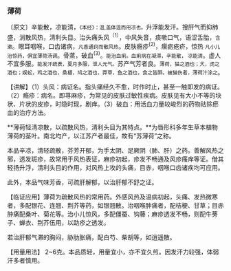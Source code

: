 ### 薄荷

〔原文〕辛能散，凉能清，<small>《本经》：温,盖体温而用凉也。</small>升浮能发汗。搜肝气而抑肺盛，消散风热，清利头目。治头痛头风<sup>（1）</sup>，中风失音，痰嗽口气，语涩舌胎，<small>含漱</small>。眼耳咽喉，口齿诸病，<small>凡香通窍而散风热</small>。皮肤瘾疹<sup>(2)</sup>，瘰疬疮疥，惊热 <small>凡小儿治惊药，俱宜薄荷汤调</small>。骨蒸，破血<sup>(3)</sup>。<small>能治血痢。血痢病在凝滞，辛能散，
凉能清</small>。虚人不宜多服。<small>能发汗疏表，夏月多服，泄人元气。</small>苏产气芳者良。<small>薄荷，猫之酒也；犬，虎之酒也；娱蚣，鸡之酒也，桑椹，鸠之酒也，莽草，鱼之酒也，食之皆醉。被猫伤者，薄荷汁涂之</small>。

【讲解】（1）头风：病证名。指头痛经久不愈，时作时止，甚至一触即发的病证。（2）瘾疹：病名。即荨麻疹，为常见的皮肤过敏性疾病。皮肤见有大小不等的块状、片状的皮疹，时隐时现，剧痒。（3）破血：用活血力量较峻烈的药物祛除瘀血的治疗方法。

**薄荷轻清凉散，以疏散风热，清利头目为其特点。**为唇形科多年生草本植物薄荷的茎叶。南北均产，以江苏产者最佳，故有“苏薄荷”之称。

本品辛凉，清轻疏散，芬芳开郁，为手太阴、足厥阴（肺、肝）之药。善解风热之邪，透发斑疹，故常用于风热表证，麻疹初起，疹发不畅通及风疹瘙痒等证。借其轻扬升浮，清利头目的作用，对风热上攻的头痛，目赤，咽喉口齿诸疾均可应用。

此外，本品气味芳香，可疏肝解郁，以治肝郁不舒之证。

【临证应用】薄荷为疏散风热的常用药。外感风热及温病初起，头痛、发热微寒者，多配银花、连翘、荆芥等药，如银翘散。治咽喉肿痛者，配桔梗、甘草；目赤肿痛配桑叶、菊花等。治小儿惊风，多配僵蚕、钩藤；麻疹透发不畅，则配牛蒡子、蝉衣、荆芥伍用，以助疹之透发。

若治肝郁气滞的胸闷，胁肋胀痛，配白芍、柴胡等，如逍遥散。

【用量用法】 2~6克。本品质轻，用量宜小，亦不宜久煎。因发汗力较强，体弱汗多者慎用。
